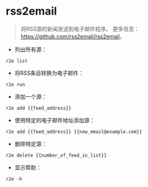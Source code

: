 # rss2email

> 将RSS源的新闻发送到电子邮件程序。
> 更多信息：<https://github.com/rss2email/rss2email>。

- 列出所有源：

`r2e list`

- 将RSS条目转换为电子邮件：

`r2e run`

- 添加一个源：

`r2e add {{feed_address}}`

- 使用特定的电子邮件地址添加源：

`r2e add {{feed_address}} {{new_email@example.com}}`

- 删除特定源：

`r2e delete {{number_of_feed_in_list}}`

- 显示帮助：

`r2e -h`